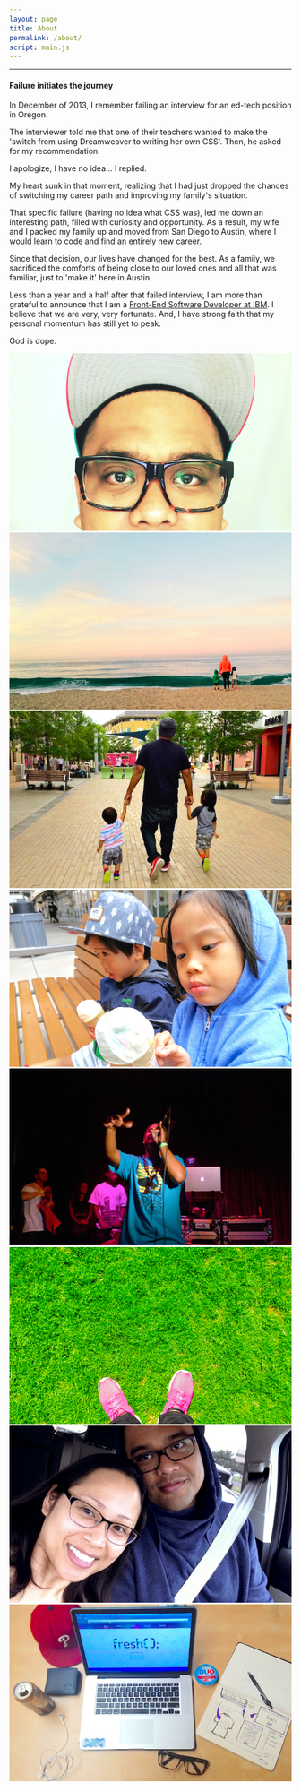 ```yaml
---
layout: page
title: About
permalink: /about/
script: main.js
---
```

<hr class="divider-blue">

#### Failure initiates the journey

In December of 2013, I remember failing an interview for an ed-tech position in Oregon.

The interviewer told me that one of their teachers wanted to make the 'switch from using Dreamweaver to writing her own CSS'. Then, he asked for my recommendation.

<span class="quote">I apologize, I have no idea...</span> I replied.

My heart sunk in that moment, realizing that I had just dropped the chances of switching my career path and improving my family's situation.

That specific failure (having no idea what CSS was), led me down an interesting path, filled with curiosity and opportunity. As a result, my wife and I packed my family up and moved from San Diego to Austin, where I would learn to code and find an entirely new career.

Since that decision, our lives have changed for the best. As a family, we sacrificed the comforts of being close to our loved ones and all that was familiar, just to 'make it' here in Austin.

Less than a year and a half after that failed interview, I am more than grateful to announce that I am a [Front-End Software Developer at IBM](/work). I believe that we are very, very fortunate. And, I have strong faith that my personal momentum has still yet to peak.

God is dope.

<section class="highlight">
	<div class="highlight-photo">
		<img src="/assets/ran_2016.jpg" alt="">
	</div>
	<div class="highlight-photo">
		<img src="/assets/beach.jpg" alt="">
	</div>
	<div class="highlight-photo">
		<img src="/assets/boys.jpg" alt="">
	</div>
	<div class="highlight-photo">
		<img src="/assets/ice_cream.jpg" alt="">
	</div>
	<div class="highlight-photo">
		<img src="/assets/rhyme.jpg" alt="">
	</div>
	<div class="highlight-photo">
		<img src="/assets/grass.jpg" alt="">
	</div>
	<div class="highlight-photo">
		<img src="/assets/wife.jpg" alt="">
	</div>
	<div class="highlight-photo">
		<img src="/assets/space.jpg" alt="">
	</div>
</section>